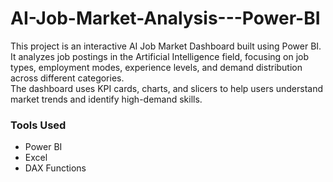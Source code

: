 # AI-Job-Market-Analysis---Power-BI
This project is an interactive AI Job Market Dashboard built using Power BI.  
It analyzes job postings in the Artificial Intelligence field, focusing on job types, employment modes, experience levels, and demand distribution across different categories.  
The dashboard uses KPI cards, charts, and slicers to help users understand market trends and identify high-demand skills.

### Tools Used
- Power BI  
- Excel  
- DAX Functions
